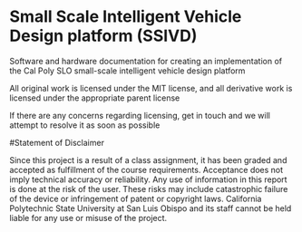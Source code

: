# Small Scale Intelligent Vehicle Design platform (SSIVD)
Software and hardware documentation for creating an implementation of the Cal Poly SLO small-scale intelligent vehicle design platform

All original work is licensed under the MIT license, and all derivative work is licensed under the appropriate parent license 

If there are any concerns regarding licensing, get in touch and we will attempt to resolve it as soon as possible

#Statement of Disclaimer

Since this project is a result of a class assignment, it has been graded and accepted as fulfillment of the
course requirements. Acceptance does not imply technical accuracy or reliability. Any use of information
in this report is done at the risk of the user. These risks may include catastrophic failure of the device or
infringement of patent or copyright laws. California Polytechnic State University at San Luis Obispo and
its staff cannot be held liable for any use or misuse of the project.
